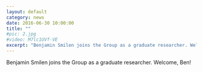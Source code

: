 ```yaml
---
layout: default
category: news
date: 2016-06-30 10:00:00
title: ""
#pic: 2.jpg
#video: M7lc1UVf-VE
excerpt: "Benjamin Smilen joins the Group as a graduate researcher. Welcome, Ben!"
---
```

Benjamin Smilen joins the Group as a graduate researcher. Welcome, Ben!



